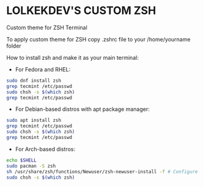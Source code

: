 # LOLKEKDEV'S CUSTOM ZSH
Custom theme for ZSH Terminal

To apply custom theme for ZSH copy .zshrc file to your /home/yourname folder

How to install zsh and make it as your main terminal:

- For Fedora and RHEL:
```bash
sudo dnf install zsh
grep tecmint /etc/passwd
sudo chsh -s $(which zsh)
grep tecmint /etc/passwd
```
- For Debian-based distros with apt package manager:
```bash
sudo apt install zsh
grep tecmint /etc/passwd
sudo chsh -s $(which zsh)
grep tecmint /etc/passwd
```
- For Arch-based distros:
```bash
echo $SHELL
sudo pacman -S zsh
sh /usr/share/zsh/functions/Newuser/zsh-newuser-install -f # Configure your ZSH
sudo chsh -s $(which zsh)
```
